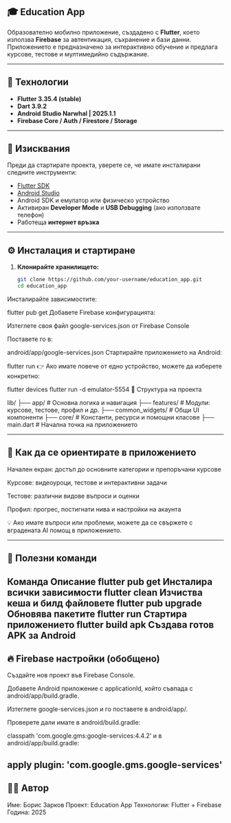 ## 🎓 Education App

Образователно мобилно приложение, създадено с **Flutter**, което използва **Firebase** за автентикация, съхранение и бази данни.  
Приложението е предназначено за интерактивно обучение и предлага курсове, тестове и мултимедийно съдържание.

---

## 🚀 Технологии

- **Flutter 3.35.4 (stable)**
- **Dart 3.9.2**
- **Android Studio Narwhal | 2025.1.1**
- **Firebase Core / Auth / Firestore / Storage**

---

## 🧩 Изисквания

Преди да стартирате проекта, уверете се, че имате инсталирани следните инструменти:

- [Flutter SDK](https://flutter.dev/docs/get-started/install)
- [Android Studio](https://developer.android.com/studio)
- Android SDK и емулатор или физическо устройство
- Активиран **Developer Mode** и **USB Debugging** (ако използвате телефон)
- Работеща **интернет връзка**

---

## ⚙️ Инсталация и стартиране

1. **Клонирайте хранилището:**
   ```bash
   git clone https://github.com/your-username/education_app.git
   cd education_app
Инсталирайте зависимостите:

flutter pub get
Добавете Firebase конфигурацията:

Изтеглете своя файл google-services.json от Firebase Console

Поставете го в:

android/app/google-services.json
Стартирайте приложението на Android:

flutter run
👉 Ако имате повече от едно устройство, можете да изберете конкретно:

flutter devices
flutter run -d emulator-5554
📁 Структура на проекта

lib/
 ├── app/                # Основна логика и навигация
 ├── features/           # Модули: курсове, тестове, профил и др.
 ├── common_widgets/     # Общи UI компоненти
 ├── core/               # Константи, ресурси и помощни класове
 ├── main.dart           # Начална точка на приложението

---

## 🧭 Как да се ориентирате в приложението
Начален екран: достъп до основните категории и препоръчани курсове

Курсове: видеоуроци, тестове и интерактивни задачи

Тестове: различни видове въпроси и оценки

Профил: прогрес, постигнати нива и настройки на акаунта

💡 Ако имате въпроси или проблеми, можете да се свържете с вградената AI помощ в приложението.

---

## 🧰 Полезни команди
Команда	Описание
flutter pub get	Инсталира всички зависимости
flutter clean	Изчиства кеша и билд файловете
flutter pub upgrade	Обновява пакетите
flutter run	Стартира приложението
flutter build apk	Създава готов APK за Android
---
## 🔥 Firebase настройки (обобщено)
Създайте нов проект във Firebase Console.

Добавете Android приложение с applicationId, който съвпада с android/app/build.gradle.

Изтеглете google-services.json и го поставете в android/app/.

Проверете дали имате в android/build.gradle:

classpath 'com.google.gms:google-services:4.4.2'
и в android/app/build.gradle:

apply plugin: 'com.google.gms.google-services'
---
## 🧑‍💻 Автор
Име: Борис Зарков
Проект: Education App
Технологии: Flutter + Firebase
Година: 2025
